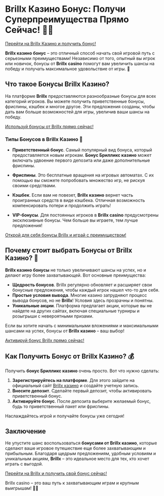 # Brillx Казино Бонус: Получи Суперпреимущества Прямо Сейчас! 🎰💥

[Перейти на Brillx Казино и получить бонус!](https://brillx.pub/BRIVK)

**Brillx казино бонус** – это отличный способ начать свой игровой путь с серьезными преимуществами! Независимо от того, опытный вы игрок или новичок, бонусы от **Brillx casino** помогут вам увеличить шансы на победу и получать максимальное удовольствие от игры. 🎲

## Что такое Бонусы Brillx Казино?

На платформе **Brillx** предоставляются разнообразные бонусы для всех категорий игроков. Вы можете получить приветственные бонусы, фриспины, кэшбек и многое другое. Эти предложения созданы, чтобы дать вам больше возможностей для игры, увеличив ваши шансы на победу. 

[Используй бонусы от Brillx прямо сейчас!](https://brillx.pub/BRIVK)

### Типы Бонусов в Brillx Казино 🎁

- **Приветственный бонус**. Самый популярный вид бонуса, который предоставляется новым игрокам. **Бонус Брилликс казино** может включать удвоение первого депозита или даже дополнительные фриспины.
  
- **Фриспины**. Это бесплатные вращения на игровых автоматах. С их помощью вы сможете попробовать множество игр, не рискуя своими средствами.

- **Кэшбек**. Если вам не повезет, **Brillx казино** вернет часть проигранных средств в виде кэшбека. Отличная возможность компенсировать потери и продолжить играть!

- **VIP-бонусы**. Для постоянных игроков в **Brillx casino** предусмотрены эксклюзивные бонусы. Чем больше вы играете, тем лучше предложения!

[Открой для себя бонусы Brillx и играй с преимуществом!](https://brillx.pub/BRIVK)

## Почему стоит выбрать Бонусы от Brillx Казино? 💎

**Brillx казино бонусы** не только увеличивают шансы на успех, но и делают игру более захватывающей. Вот основные преимущества:

- **Щедрость бонусов**. Brillx регулярно обновляет и расширяет свои бонусные предложения, чтобы каждый игрок нашел что-то для себя.
- **Простые условия вывода**. Многие казино затрудняют процесс вывода бонусов, но не **Brillx**! Условия здесь прозрачны и понятны.
- **Уникальные акции**. Платформа предлагает акции, которые вы не найдете на других сайтах, включая специальные турниры и розыгрыши с невероятными призами.

Если вы хотите начать с минимальными вложениями и максимальными шансами на успех, бонусы от **Brillx казино** – ваш выбор! 

[Активируй бонус Brillx прямо сейчас!](https://brillx.pub/BRIVK)

## Как Получить Бонус от Brillx Казино? 💰

Получить **бонус Брилликс казино** очень просто. Вот что нужно сделать:

1. **Зарегистрируйтесь на платформе**. Для этого зайдите на официальный сайт [Brillx казино](https://brillx.pub/BRIVK) и создайте учетную запись.
2. **Внесите депозит**. Сделайте первый депозит, чтобы активировать приветственный бонус.
3. **Активируйте бонус**. После депозита выберите желаемый бонус, будь то приветственный пакет или фриспины.

Наслаждайтесь игрой и получайте бонусы уже сегодня!

## Заключение

Не упустите шанс воспользоваться **бонусами от Brillx казино**, которые сделают ваше игровое путешествие еще более захватывающим и прибыльным. Благодаря щедрым предложениям, удобным условиям и уникальным акциям, **Brillx** – это идеальное место для тех, кто хочет играть с выгодой. 

[Перейти на Brillx и получить свой бонус сейчас!](https://brillx.pub/BRIVK)

Brillx casino – это ваш путь к захватывающим играм и крупным выигрышам! 💸🔥
